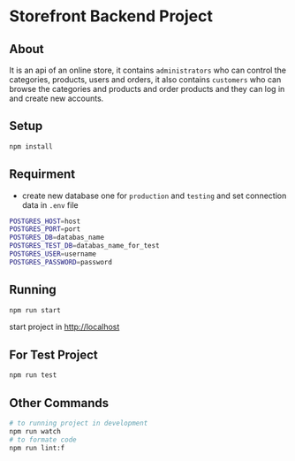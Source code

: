 # Storefront Backend Project

## About

It is an api of an online store, it contains `administrators` who can control the categories, products, users and orders, it also contains `customers` who can browse the categories and products and order products and they can log in and create new accounts.

## Setup

```bash
npm install
```

## Requirment

-   create new database one for `production` and `testing` and set connection data in `.env` file

```bash
POSTGRES_HOST=host
POSTGRES_PORT=port
POSTGRES_DB=databas_name
POSTGRES_TEST_DB=databas_name_for_test
POSTGRES_USER=username
POSTGRES_PASSWORD=password
```

## Running

```bash
npm run start
```

start project in [http://localhost](#http://localhost)

## For Test Project

```bash
npm run test
```

## Other Commands

```bash
# to running project in development
npm run watch
# to formate code
npm run lint:f
```
